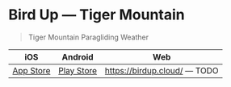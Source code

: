 # Bird Up — Tiger Mountain

> Tiger Mountain Paragliding Weather

| iOS | Android | Web |
|-----|---------|-----|
| [App Store](https://apps.apple.com/us/app/bird-up-soarcast/id1645894330) | [Play Store](https://play.google.com/store/apps/details?id=io.github.rchowell.birdup) | https://birdup.cloud/ — TODO |
